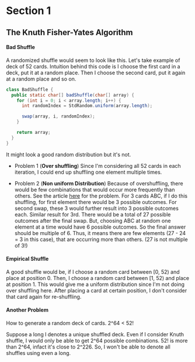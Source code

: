 # Section 1

## The Knuth Fisher-Yates Algorithm

#### Bad Shuffle
A randomized shuffle would seem to look like this. Let's take example of deck of 52 cards.
Intuition behind this code is I choose the first card in a deck, put it at a random place.
Then I choose the second card, put it again at a random place and so on.

```java
class BadShuffle {
  public static char[] badShuffle(char[] array) {
    for (int i = 0; i < array.length; i++) {
      int randomIndex = StdRandom.uniform(array.length);

      swap(array, i, randomIndex);
    }

    return array;
  }
}
```

It might look a good random distribution but it's not.

- Problem 1 (__Over shuffling__)
Since I'm considering all 52 cards in each iteration, I could end up shuffling one element multiple times.

- Problem 2 (__Non uniform Distribution__)
Because of overshuffling, there would be few combinations that would occur more frequently than others.
See the article [here](https://www.i-programmer.info/programming/theory/2744-how-not-to-shuffle-the-kunth-fisher-yates-algorithm.html) for the problem.
For 3 cards ABC, if I do this shuffling, for first element there would be 3 possible outcomes.
For second swap, these 3 would further result into 3 possible outcomes each.
Similar result for 3rd. There would be a total of 27 possible outcomes after the final swap.
But, choosing ABC at random one element at a time would have 6 possible outcomes. So the final answer should be multiple of 6.
Thus, it means there are few elements (27 - 24 = 3 in this case), that are occurring more than others. (27 is not multiple of 3!)

#### Empirical Shuffle

A good shuffle would be, if I choose a random card between [0, 52) and place at position 0.
Then, I choose a random card between [1, 52) and place at position 1. This would give me a uniform distribution since I'm not doing over shuffling here.
After placing a card at certain position, I don't consider that card again for re-shuffling.

#### Another Problem

How to generate a random deck of cards.
2^64 < 52!

Suppose a long l denotes a unique shuffled deck. Even if I consider Knuth shuffle, I would only be able to get 2^64 possible combinations.
52! is more than 2^64, infact it's close to 2^226. So, I won't be able to denote all shuffles using even a long.

